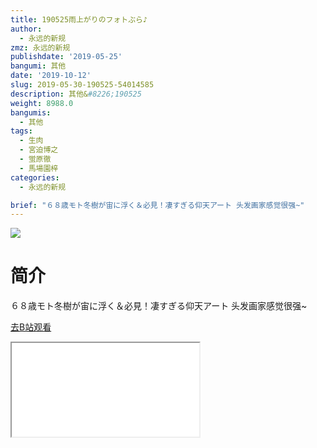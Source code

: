 ```yaml
---
title: 190525雨上がりのフォトぶら♪
author:
  - 永远的新规
zmz: 永远的新规
publishdate: '2019-05-25'
bangumi: 其他
date: '2019-10-12'
slug: 2019-05-30-190525-54014585
description: 其他&#8226;190525
weight: 8988.0
bangumis:
  - 其他
tags:
  - 生肉
  - 宮迫博之
  - 蛍原徹
  - 馬場園梓
categories:
  - 永远的新规

brief: "６８歳モト冬樹が宙に浮く＆必見！凄すぎる仰天アート 头发画家感觉很强~"
---
```

![](https://raw.githubusercontent.com/tcgriffith/owaraisite/master/static/tmpimg/b863f3a2a88be30603c538a91bedbaf5f58dabff.jpg.480.jpg)
# 简介  
６８歳モト冬樹が宙に浮く＆必見！凄すぎる仰天アート
头发画家感觉很强~  

[去B站观看](https://www.bilibili.com/video/av54014585/)
<div class ="resp-container"><iframe class="testiframe" src="//player.bilibili.com/player.html?aid=54014585"", scrolling="no", allowfullscreen="true" > </iframe></div> 
